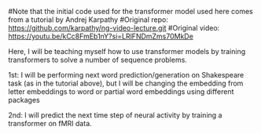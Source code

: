 #Note that the initial code used for the transformer model used here comes from a tutorial by Andrej Karpathy
#Original repo: https://github.com/karpathy/ng-video-lecture.git
#Original video: https://youtu.be/kCc8FmEb1nY?si=LRlFNDmZms70MkDe

Here, I will be teaching myself how to use transformer models by training transformers to solve a number of sequence problems.

1st: I will be performing next word prediction/generation on Shakespeare task (as in the tutorial above), but I will be changing the embedding from letter embeddings to word or partial word embeddings using different packages

2nd: I will predict the next time step of neural activity by training a transformer on fMRI data.

